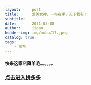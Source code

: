 ```yaml
---
layout:     post
title:      爱美女神，一布在手，天下我有！
subtitle:   
date:       2021-03-08
author:     jidan
header-img: img/mobu/17.jpeg
catalog: true
tags:
    - 抹布
---
```

#### 快来这家店薅羊毛。。。。。。
### [点击进入拼多多](https://mobile.yangkeduo.com/goods.html?goods_id=222965913881)